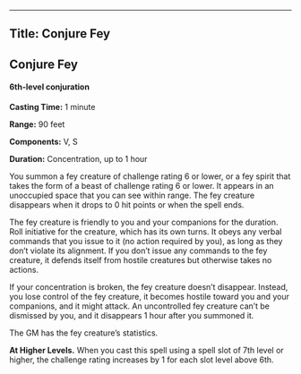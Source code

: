 -------------------------
Title: Conjure Fey
-------------------------

## Conjure Fey

#### 6th-level conjuration


**Casting Time:** 1 minute

**Range:** 90 feet

**Components:** V, S

**Duration:** Concentration, up to 1 hour


You summon a fey creature of challenge rating 6 or lower, or a fey
spirit that takes the form of a beast of challenge rating 6 or lower. It
appears in an unoccupied space that you can see within range. The fey
creature disappears when it drops to 0 hit points or when the spell
ends.

The fey creature is friendly to you and your companions for the
duration. Roll initiative for the creature, which has its own turns. It
obeys any verbal commands that you issue to it (no action required by
you), as long as they don’t violate its alignment. If you don’t issue
any commands to the fey creature, it defends itself from hostile
creatures but otherwise takes no actions.

If your concentration is broken, the fey creature doesn’t disappear.
Instead, you lose control of the fey creature, it becomes hostile toward
you and your companions, and it might attack. An uncontrolled fey
creature can’t be dismissed by you, and it disappears 1 hour after you
summoned it.

The GM has the fey creature’s statistics.

**At Higher Levels.** When you cast this spell using a spell
slot of 7th level or higher, the challenge rating increases by 1 for
each slot level above 6th.



